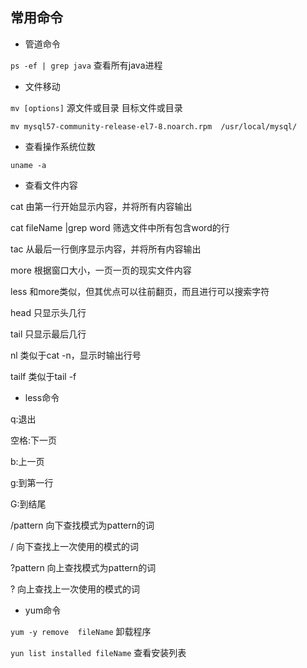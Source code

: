 ## 常用命令

* 管道命令

`ps -ef | grep java`     查看所有java进程

* 文件移动

`mv [options]`    源文件或目录 目标文件或目录

`mv mysql57-community-release-el7-8.noarch.rpm  /usr/local/mysql/`

* 查看操作系统位数

`uname -a`

* 查看文件内容

cat     由第一行开始显示内容，并将所有内容输出

cat    fileName  |grep word 筛选文件中所有包含word的行

tac     从最后一行倒序显示内容，并将所有内容输出

more    根据窗口大小，一页一页的现实文件内容

less    和more类似，但其优点可以往前翻页，而且进行可以搜索字符

head    只显示头几行

tail    只显示最后几行

nl      类似于cat -n，显示时输出行号

tailf   类似于tail -f 

* less命令

q:退出

空格:下一页

b:上一页

g:到第一行

G:到结尾

/pattern 向下查找模式为pattern的词

/ 向下查找上一次使用的模式的词

?pattern 向上查找模式为pattern的词

? 向上查找上一次使用的模式的词

* yum命令

`yum -y remove  fileName`  卸载程序

`yun list installed fileName` 查看安装列表

